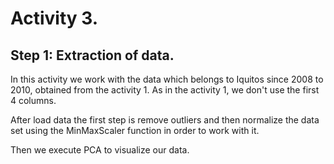 # Activity 3.

## Step 1: Extraction of data.

In this activity we work with the data which belongs to Iquitos since 2008 to 2010, obtained from the activity 1. 
As in the activity 1, we don't use the first 4 columns.   

After load data the first step is remove outliers and then normalize 
the data set using the MinMaxScaler 
function in order to work with it.  
  
Then we execute PCA to visualize our data.
